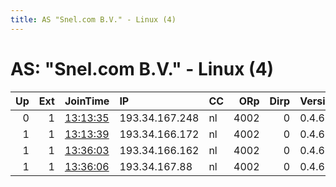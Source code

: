 ```yaml
---
title: AS "Snel.com B.V." - Linux (4)
---
```


# AS: "Snel.com B.V." - Linux (4)

|   Up |   Ext | JoinTime                                                                                              | IP             | CC   |   ORp |   Dirp | Version   | Contact       | Nickname   |   eFamMembers |
|-----:|------:|:------------------------------------------------------------------------------------------------------|:---------------|:-----|------:|-------:|:----------|:--------------|:-----------|--------------:|
|    0 |     1 | [13:13:35](https://nusenu.github.io/OrNetStats/w/relay/7F008ED6651DE02C5C3A5D778F832E0EF13447E4.html) | 193.34.167.248 | nl   |  4002 |      0 | 0.4.6.10  | myname@domain | myhosttor1 |             1 |
|    1 |     1 | [13:13:39](https://nusenu.github.io/OrNetStats/w/relay/A300097700C55F2BE80CF0739EA5E48FC226B0E6.html) | 193.34.166.172 | nl   |  4002 |      0 | 0.4.6.10  | myname@domain | myhosttor2 |             1 |
|    1 |     1 | [13:36:03](https://nusenu.github.io/OrNetStats/w/relay/E7E96DFEB02C23153282BDC98F656EE661579179.html) | 193.34.166.162 | nl   |  4002 |      0 | 0.4.6.10  | myname@domain | myhosttor1 |             1 |
|    1 |     1 | [13:36:06](https://nusenu.github.io/OrNetStats/w/relay/5EC98A15802188E1EE84694E632E0994B8834649.html) | 193.34.167.88  | nl   |  4002 |      0 | 0.4.6.10  | myname@domain | myhosttor1 |             1 |
